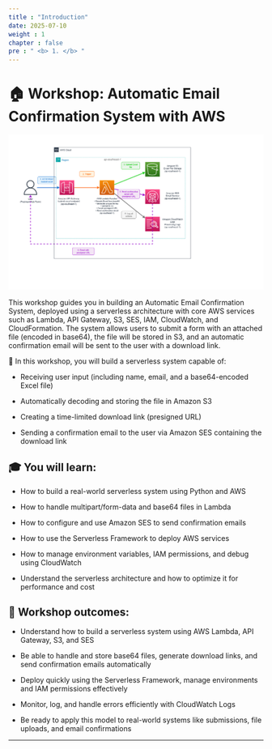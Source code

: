 ```yaml
---
title : "Introduction"
date: 2025-07-10 
weight : 1 
chapter : false
pre : " <b> 1. </b> "
---
```

# 🏠 Workshop: Automatic Email Confirmation System with AWS

![S3](/images/3.buildanddeploy/workshop.drawio.png)

This workshop guides you in building an Automatic Email Confirmation System, deployed using a serverless architecture with core AWS services such as Lambda, API Gateway, S3, SES, IAM, CloudWatch, and CloudFormation. The system allows users to submit a form with an attached file (encoded in base64), the file will be stored in S3, and an automatic confirmation email will be sent to the user with a download link.

🔧 In this workshop, you will build a serverless system capable of:

- Receiving user input (including name, email, and a base64-encoded Excel file)

- Automatically decoding and storing the file in Amazon S3

- Creating a time-limited download link (presigned URL)

- Sending a confirmation email to the user via Amazon SES containing the download link

## 🎓 You will learn:

- How to build a real-world serverless system using Python and AWS

- How to handle multipart/form-data and base64 files in Lambda

- How to configure and use Amazon SES to send confirmation emails

- How to use the Serverless Framework to deploy AWS services

- How to manage environment variables, IAM permissions, and debug using CloudWatch

- Understand the serverless architecture and how to optimize it for performance and cost

## 💼 Workshop outcomes:

- Understand how to build a serverless system using AWS Lambda, API Gateway, S3, and SES

- Be able to handle and store base64 files, generate download links, and send confirmation emails automatically

- Deploy quickly using the Serverless Framework, manage environments and IAM permissions effectively

- Monitor, log, and handle errors efficiently with CloudWatch Logs

- Be ready to apply this model to real-world systems like submissions, file uploads, and email confirmations

---